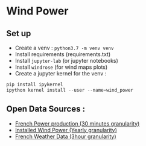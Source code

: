 # Wind Power

## Set up
- Create a venv : `python3.7 -m venv venv`
- Install requirements (requirements.txt)
- Install `jupyter-lab` (or jupyter notebooks)
- Install `windrose` (for wind maps plots)
- Create a jupyter kernel for the venv : 
```python
pip install ipykernel
ipython kernel install --user --name=wind_power
```

## Open Data Sources : 
- [French Power production (30 minutes granularity)](https://opendata.reseaux-energies.fr/explore/dataset/eco2mix-regional-cons-def/information/?disjunctive.libelle_region&disjunctive.nature)
- [Installed Wind Power (Yearly granularity)](https://www.data.gouv.fr/fr/datasets/parc-regional-annuel-de-production-eolien-et-solaire-2001-a-2019/)
- [French Weather Data (3hour granularity)](https://public.opendatasoft.com/explore/dataset/donnees-synop-essentielles-omm/table/?sort=date)
